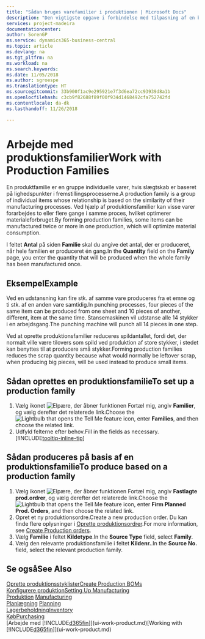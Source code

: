 ```yaml
---
title: "Sådan bruges varefamilier i produktionen | Microsoft Docs"
description: "Den vigtigste opgave i forbindelse med tilpasning af en basiskalender for din virksomhed eller en samarbejdspartner, er at angive eventuelle ændringer i statussen for arbejdsdage eller fridage."
services: project-madeira
documentationcenter: 
author: SorenGP
ms.service: dynamics365-business-central
ms.topic: article
ms.devlang: na
ms.tgt_pltfrm: na
ms.workload: na
ms.search.keywords: 
ms.date: 11/05/2018
ms.author: sgroespe
ms.translationtype: HT
ms.sourcegitcommit: 33b900f1ac9e295921e7f3d6ea72cc93939d8a1b
ms.openlocfilehash: c3cb9f82688f89f00f934d1468492cfa752742fd
ms.contentlocale: da-dk
ms.lasthandoff: 11/26/2018

---
```

# <a name="work-with-production-families"></a><span data-ttu-id="56cba-103">Arbejde med produktionsfamilier</span><span class="sxs-lookup"><span data-stu-id="56cba-103">Work with Production Families</span></span>
<span data-ttu-id="56cba-104">En produktfamilie er en gruppe individuelle varer, hvis slægtskab er baseret på lighedspunkter i fremstillingsprocesserne.</span><span class="sxs-lookup"><span data-stu-id="56cba-104">A production family is a group of individual items whose relationship is based on the similarity of their manufacturing processes.</span></span> <span data-ttu-id="56cba-105">Ved hjælp af produktionsfamilier kan visse varer forarbejdes to eller flere gange i samme proces, hvilket optimerer materialeforbruget.</span><span class="sxs-lookup"><span data-stu-id="56cba-105">By forming production families, some items can be manufactured twice or more in one production, which will optimize material consumption.</span></span>

<span data-ttu-id="56cba-106">I feltet **Antal** på siden **Familie** skal du angive det antal, der er produceret, når hele familien er produceret én gang.</span><span class="sxs-lookup"><span data-stu-id="56cba-106">In the **Quantity** field on the **Family** page, you enter the quantity that will be produced when the whole family has been manufactured once.</span></span>

## <a name="example"></a><span data-ttu-id="56cba-107">Eksempel</span><span class="sxs-lookup"><span data-stu-id="56cba-107">Example</span></span>
<span data-ttu-id="56cba-108">Ved en udstansning kan fire stk. af samme vare produceres fra et emne og ti stk. af en anden vare samtidig.</span><span class="sxs-lookup"><span data-stu-id="56cba-108">In punching processes, four pieces of the same item can be produced from one sheet and 10 pieces of another, different, item at the same time.</span></span> <span data-ttu-id="56cba-109">Stansemaskinen vil udstanse alle 14 stykker i en arbejdsgang.</span><span class="sxs-lookup"><span data-stu-id="56cba-109">The punching machine will punch all 14 pieces in one step.</span></span>

<span data-ttu-id="56cba-110">Ved at oprette produktionsfamilier reduceres spildantallet, fordi det, der normalt ville være tilovers som spild ved produktion af store stykker, i stedet kan benyttes til at producere små stykker.</span><span class="sxs-lookup"><span data-stu-id="56cba-110">Forming production families reduces the scrap quantity because what would normally be leftover scrap, when producing big pieces, will be used instead to produce small items.</span></span>

## <a name="to-set-up-a-production-family"></a><span data-ttu-id="56cba-111">Sådan oprettes en produktionsfamilie</span><span class="sxs-lookup"><span data-stu-id="56cba-111">To set up a production family</span></span>
1. <span data-ttu-id="56cba-112">Vælg ikonet ![Elpære, der åbner funktionen Fortæl mig](media/ui-search/search_small.png "Fortæl mig, hvad du vil foretage dig"), angiv **Familier**, og vælg derefter det relaterede link.</span><span class="sxs-lookup"><span data-stu-id="56cba-112">Choose the ![Lightbulb that opens the Tell Me feature](media/ui-search/search_small.png "Tell me what you want to do") icon, enter **Families**, and then choose the related link.</span></span>
2. <span data-ttu-id="56cba-113">Udfyld felterne efter behov.</span><span class="sxs-lookup"><span data-stu-id="56cba-113">Fill in the fields as necessary.</span></span> [!INCLUDE[tooltip-inline-tip](includes/tooltip-inline-tip_md.md)]

## <a name="to-produce-based-on-a-production-family"></a><span data-ttu-id="56cba-114">Sådan produceres på basis af en produktionsfamilie</span><span class="sxs-lookup"><span data-stu-id="56cba-114">To produce based on a production family</span></span>
1. <span data-ttu-id="56cba-115">Vælg ikonet ![Elpære, der åbner funktionen Fortæl mig](media/ui-search/search_small.png "Fortæl mig, hvad du vil foretage dig"), angiv **Fastlagte prod.ordrer**, og vælg derefter det relaterede link.</span><span class="sxs-lookup"><span data-stu-id="56cba-115">Choose the ![Lightbulb that opens the Tell Me feature](media/ui-search/search_small.png "Tell me what you want to do") icon, enter **Firm Planned Prod. Orders**, and then choose the related link.</span></span>
2. <span data-ttu-id="56cba-116">Opret et ny produktionsordre.</span><span class="sxs-lookup"><span data-stu-id="56cba-116">Create a new production order.</span></span> <span data-ttu-id="56cba-117">Du kan finde flere oplysninger i [Oprette produktionsordrer](production-how-to-create-production-orders.md).</span><span class="sxs-lookup"><span data-stu-id="56cba-117">For more information, see [Create Production orders](production-how-to-create-production-orders.md).</span></span>
3. <span data-ttu-id="56cba-118">Vælg **Familie** i feltet **Kildetype**.</span><span class="sxs-lookup"><span data-stu-id="56cba-118">In the **Source Type** field, select **Family**.</span></span>  
4. <span data-ttu-id="56cba-119">Vælg den relevante produktionsfamilie i feltet **Kildenr.**.</span><span class="sxs-lookup"><span data-stu-id="56cba-119">In the **Source No.** field, select the relevant production family.</span></span>

## <a name="see-also"></a><span data-ttu-id="56cba-120">Se også</span><span class="sxs-lookup"><span data-stu-id="56cba-120">See Also</span></span>
[<span data-ttu-id="56cba-121">Oprette produktionsstyklister</span><span class="sxs-lookup"><span data-stu-id="56cba-121">Create Production BOMs</span></span>](production-how-to-create-production-boms.md)  
[<span data-ttu-id="56cba-122">Konfigurere produktion</span><span class="sxs-lookup"><span data-stu-id="56cba-122">Setting Up Manufacturing</span></span>](production-configure-production-processes.md)  
<span data-ttu-id="56cba-123">[Produktion](production-manage-manufacturing.md)  </span><span class="sxs-lookup"><span data-stu-id="56cba-123">[Manufacturing](production-manage-manufacturing.md)  </span></span>  
<span data-ttu-id="56cba-124">[Planlægning](production-planning.md) </span><span class="sxs-lookup"><span data-stu-id="56cba-124">[Planning](production-planning.md) </span></span>  
[<span data-ttu-id="56cba-125">Lagerbeholdning</span><span class="sxs-lookup"><span data-stu-id="56cba-125">Inventory</span></span>](inventory-manage-inventory.md)  
[<span data-ttu-id="56cba-126">Køb</span><span class="sxs-lookup"><span data-stu-id="56cba-126">Purchasing</span></span>](purchasing-manage-purchasing.md)  
<span data-ttu-id="56cba-127">[Arbejde med [!INCLUDE[d365fin](includes/d365fin_md.md)]](ui-work-product.md)</span><span class="sxs-lookup"><span data-stu-id="56cba-127">[Working with [!INCLUDE[d365fin](includes/d365fin_md.md)]](ui-work-product.md)</span></span>

